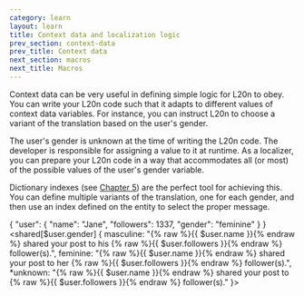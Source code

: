 ```yaml
---
category: learn
layout: learn
title: Context data and localization logic
prev_section: context-data
prev_title: Context data
next_section: macros
next_title: Macros
---
```


<section class="clearfix">
	<div class="left">
		<p>Context data can be very useful in defining simple logic for L20n to obey.  You can write your L20n code such that it adapts to different values of context data variables.  For instance, you can instruct L20n to choose a variant of the translation based on the user's gender.</p>
		<p>The user's gender is unknown at the time of writing the L20n code.  The developer is responsible for assigning a value to it at runtime.  As a localizer, you can prepare your L20n code in a way that accommodates all (or most) of the possible values of the user's gender variable.</p>
		<p>Dictionary indexes (see <a href="{% post_url 2012-07-05-indexes-for-hash-tables %}">Chapter 5</a>) are the perfect tool for achieving this.  You can define multiple variants of the translation, one for each gender, and then use an index defined on the entity to select the proper message.</p>
	</div>
	<div class="right">
		<div class="editor dataEditor height15"
		  id="dataEditor1"
		  data-source="sourceEditor1"
		  data-ctxdata="dataEditor1"
		  data-output="output1"
		>{
    "user": {
        "name": "Jane",
        "followers": 1337,
        "gender": "feminine"
    }
}
		</div>
		<div class="editor sourceEditor height15"
		  id="sourceEditor1"
		  data-source="sourceEditor1"
		  data-ctxdata="dataEditor1"
		  data-output="output1"
		>&lt;shared[$user.gender] {
  masculine: "{% raw %}{{ $user.name }}{% endraw %} shared your post to his {% raw %}{{ $user.followers }}{% endraw %} follower(s).",
  feminine: "{% raw %}{{ $user.name }}{% endraw %}  shared your post to her {% raw %}{{ $user.followers }}{% endraw %} follower(s).",
 *unknown: "{% raw %}{{ $user.name }}{% endraw %} shared your post to {% raw %}{{ $user.followers }}{% endraw %} follower(s)."
}&gt;
		</div>
		<dl id="output1">
		</dl>
	</div>
</section>

